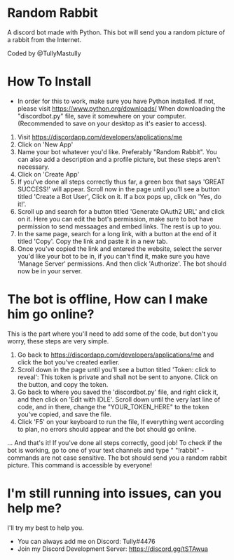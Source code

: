 # Random Rabbit

A discord bot made with Python. 
This bot will send you a random picture of a rabbit from the Internet.

Coded by @TullyMastully

# How To Install

* In order for this to work, make sure you have Python installed. If not, please visit https://www.python.org/downloads/
When downloading the "discordbot.py" file, save it somewhere on your computer. (Recommended to save on your desktop as it's easier to access).

1. Visit https://discordapp.com/developers/applications/me
2. Click on 'New App'
3. Name your bot whatever you'd like. Preferably "Random Rabbit". You can also add a description and a profile picture, but these steps aren't necessary. 
4. Click on 'Create App'
5. If you've done all steps correctly thus far, a green box that says 'GREAT SUCCESS!' will appear. Scroll now in the page until you'll see
a button titled 'Create a Bot User', Click on it. If a box pops up, click on 'Yes, do it!'.
6. Scroll up and search for a button titled 'Generate OAuth2 URL' and click on it. Here you can edit the bot's permission, make sure to bot have permission to send messaages and embed links. The rest is up to you.
7. In the same page, search for a long link, with a button at the end of it titled 'Copy'. Copy the link and paste it in a new tab.
8. Once you've copied the link and entered the website, select the server you'd like your bot to be in, if you can't find it, make sure you have 'Manage Server' permissions. And then click 'Authorize'. The bot should now be in your server.

# The bot is offline, How can I make him go online?

This is the part where you'll need to add some of the code, but don't you worry, these steps are very simple.

1. Go back to https://discordapp.com/developers/applications/me and click the bot you've created earlier.
2. Scroll down in the page until you'll see a button titled 'Token: click to reveal': This token is private and shall not be sent to anyone. Click on the button, and copy the token.
3. Go back to where you saved the 'discordbot.py' file, and right click it, and then click on 'Edit with IDLE'. Scroll down until the very last line of code, and in there, change the "YOUR_TOKEN_HERE" to the token you've copied, and save the file.
4. Click 'F5' on your keyboard to run the file, If everything went according to plan, no errors should appear and the bot should go online.

... And that's it! If you've done all steps correctly, good job! To check if the bot is working, go to one of your text channels and type "
"!rabbit" - commands are not case sensitive. The bot should send you a random rabbit picture. This command is accessible by everyone!

# I'm still running into issues, can you help me?

I'll try my best to help you.
* You can always add me on Discord: Tully#4476
* Join my Discord Development Server: https://discord.gg/tSTAwua
